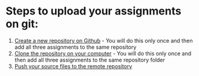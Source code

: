 # Steps to upload your assignments on git:

1.	[Create a new repository on Github](https://www.youtube.com/watch?v=LR5BYZjuXMU) - 		You will do this only once and then add all three assignments to the same repository
2.	[Clone the repository on your computer](https://www.youtube.com/watch?v=O72FWNeO-xY) - 	You will do this only once and then add all three assignments to the same repository folder
3.	[Push your source files to the remote repository](https://www.youtube.com/watch?v=ruieT3Nkg2M)